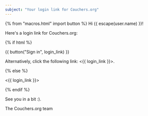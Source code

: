 ```yaml
---
subject: "Your login link for Couchers.org"
---
```


{% from "macros.html" import button %}
Hi {{ escape(user.name) }}!

Here's a login link for Couchers.org:

{% if html %}

{{ button("Sign in", login_link) }}

Alternatively, click the following link: <{{ login_link }}>.

{% else %}

<{{ login_link }}>

{% endif %}

See you in a bit :).

The Couchers.org team
